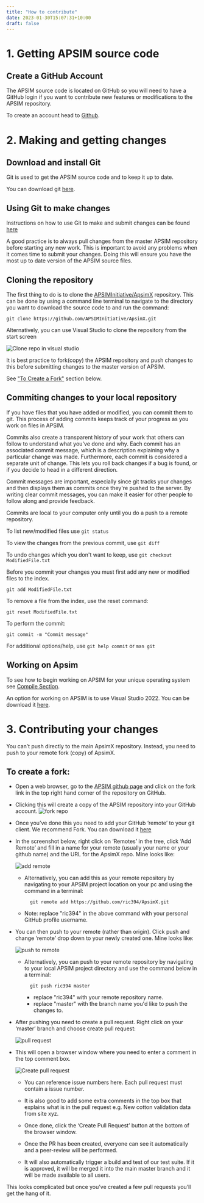 ```yaml
---
title: "How to contribute"
date: 2023-01-30T15:07:31+10:00
draft: false
---
```


# 1. Getting APSIM source code

## Create a GitHub Account

The APSIM source code is located on GitHub so you will need to have a GitHub login if you want to contribute new features or modifications to the APSIM repository.

To create an account head to <a href="https://www.github.com/" target="_blank">Github</a>.


# 2. Making and getting changes

## Download and install Git

Git is used to get the APSIM source code and to keep it up to date.

You can download git <a href="https://git-scm.com/downloads">here</a>.

## Using Git to make changes

Instructions on how to use Git to make and submit changes can be found <a href="https://git-scm.com/doc" target="_blank">here</a>

A good practice is to always pull changes from the master APSIM repository before starting any new work. This is important to avoid any problems when it comes time to submit your changes.
Doing this will ensure you have the most up to date version of the APSIM source files.

## Cloning the repository

The first thing to do is to clone the <a href="https://github.com/APSIMInitiative/ApsimX" target="_blank">APSIMInitiative/ApsimX</a> repository. This can be done by using a command line terminal to navigate to the directory you want to download the source code to and run the command: 

	git clone https://github.com/APSIMInitiative/ApsimX.git
	
Alternatively, you can use Visual Studio to clone the repository from the start screen

![Clone repo in visual studio](/images/clone_repo_visual_studio.png)
	
It is best practice to fork(copy) the APSIM repository and push changes to this before submitting changes to the master version of APSIM. 

See <a href="#to-create-a-fork">"To Create a Fork"</a> section below. 

## Commiting changes to your local repository

If you have files that you have added or modified, you can commit them to git. This process of adding commits keeps track of your progress as you work on files in APSIM.

Commits also create a transparent history of your work that others can follow to understand what you've done and why. Each commit has an associated commit message, which is a description explaining why a particular change was made. Furthermore, each commit is considered a separate unit of change. This lets you roll back changes if a bug is found, or if you decide to head in a different direction.

Commit messages are important, especially since git tracks your changes and then displays them as commits once they're pushed to the server. By writing clear commit messages, you can make it easier for other people to follow along and provide feedback.

Commits are local to your computer only until you do a push to a remote repository. 

To list new/modified files use `git status`

To view the changes from the previous commit, use `git diff`

To undo changes which you don't want to keep, use `git checkout ModifiedFile.txt`

Before you commit your changes you must first add any new or modified files to the index.

```
git add ModifiedFile.txt
```

To remove a file from the index, use the reset command:

```
git reset ModifiedFile.txt
```

To perform the commit:

```
git commit -m "Commit message"
```

For additional options/help, use `git help commit` or `man git`



## Working on Apsim

To see how to begin working on APSIM for your unique operating system see <a href="/contribute/compile/" target="_blank">Compile Section</a>.

An option for working on APSIM is to use Visual Studio 2022. You can be download it <a href="https://visualstudio.microsoft.com/vs/" target="_blank">here</a>.


# 3. Contributing your changes

You can’t push directly to the main ApsimX repository. Instead, you need to push to your remote fork (copy) of ApsimX. 

## To create a fork:

- Open a web browser, go to the <a href="https://github.com/APSIMInitiative/ApsimX" target="_blank">APSIM github page</a> and click on the fork link in the top right hand corner of the repository on GitHub. 
- Clicking this will create a copy of the APSIM repository into your GitHub account.
	![fork repo](/images/fork_repo.png)
- Once you’ve done this you need to add your GitHub ‘remote’ to your git client. We recommend Fork. You can download it <a href="https://git-fork.com/" target="_blank"> here</a>
	
- In the screenshot below, right click on ‘Remotes’ in the tree, click ‘Add Remote’ and fill in a name for your remote (usually your name or your github name) and the URL for the ApsimX repo. Mine looks like:
	
	![add remote](/images/add_remote.png)
	
	- Alternatively, you can add this as your remote repository by navigating to your APSIM project location on your pc and using the command in a terminal:
	
			git remote add https://github.com/ric394/ApsimX.git
		
	- Note: replace "ric394" in the above command with your personal GitHub profile username.
	
- You can then push to your remote (rather than origin). Click push and change ‘remote’ drop down to your newly created one. Mine looks like:
	
	![push to remote](/images/push_to_remote.png)
	
	- Alternatively, you can push to your remote repository by navigating to your local APSIM project directory and use the command below in a terminal:
	
			git push ric394 master
			
		- replace "ric394" with your remote repository name.
		- replace "master" with the branch name you'd like to push the changes to.
	
	
	
- After pushing you need to create a pull request. Right click on your ‘master’ branch and choose create pull request:
	
	![pull request](/images/pull_request.png)
	
- This will open a browser window where you need to enter a comment in the top comment box. 

	![Create pull request](/images/create_pull_request.png)
	
	- You can reference issue numbers here. Each pull request must contain a issue number.
	
	- It is also good to add some extra comments in the top box that explains what is in the pull request e.g. New cotton validation data from site xyz. 
	
	- Once done, click the ‘Create Pull Request’ button at the bottom of the browser window. 
	
	- Once the PR has been created, everyone can see it automatically and a peer-review will be performed. 
	
	- It will also automatically trigger a build and test of our test suite. If it is approved, it will be merged it into the main master branch and it will be made available to all users.

This looks complicated but once you’ve created a few pull requests you’ll get the hang of it.


